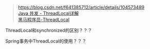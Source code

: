 
> https://blog.csdn.net/f641385712/article/details/104573489  
> [Java 并发 - ThreadLocal详解](https://pdai.tech/md/java/thread/java-thread-x-threadlocal.html)  
> [黑马程序员-ThreadLocal](https://www.bilibili.com/video/BV1N741127FH?p=5&spm_id_from=pageDriver&vd_source=d039f8798e1b7db3c7fad9ee7b012612)


ThreadLocal和synchronized的区别？？？

Spring事务中ThreadLocal的使用？？？


